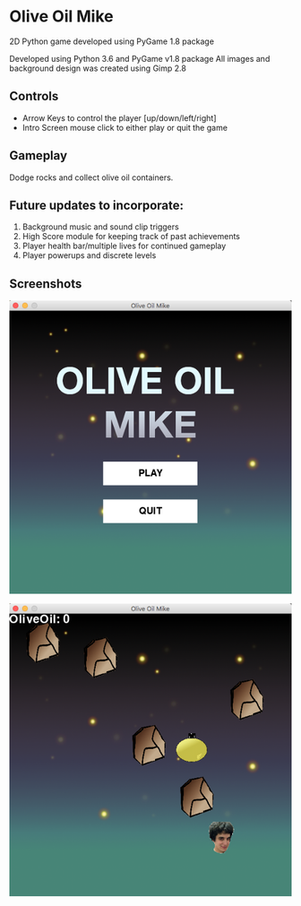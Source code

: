 # Olive Oil Mike
2D Python game developed using PyGame 1.8 package

Developed using Python 3.6 and PyGame v1.8 package
All images and background design was created using Gimp 2.8

## Controls
  - Arrow Keys to control the player [up/down/left/right]
  - Intro Screen mouse click to either play or quit the game
  
## Gameplay
  Dodge rocks and collect olive oil containers.
  
## Future updates to incorporate:
  1. Background music and sound clip triggers
  2. High Score module for keeping track of past achievements
  3. Player health bar/multiple lives for continued gameplay
  4. Player powerups and discrete levels
  
## Screenshots
![alt text](IntroScreen.png "Intro Screen Screen")

![alt text](Gameplay.png "Typical game display")


